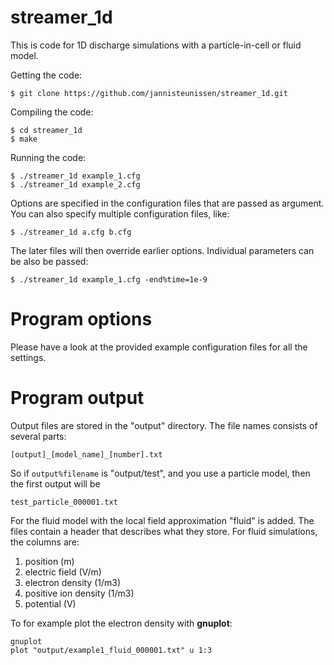 streamer_1d
==

This is code for 1D discharge simulations with a particle-in-cell or fluid
model.

Getting the code:

    $ git clone https://github.com/jannisteunissen/streamer_1d.git

Compiling the code:

    $ cd streamer_1d
    $ make

Running the code:

    $ ./streamer_1d example_1.cfg
    $ ./streamer_1d example_2.cfg

Options are specified in the configuration files that are passed as argument.
You can also specify multiple configuration files, like:

    $ ./streamer_1d a.cfg b.cfg

The later files will then override earlier options. Individual parameters can be
also be passed:

    $ ./streamer_1d example_1.cfg -end%time=1e-9

Program options
==

Please have a look at the provided example configuration files for all the settings.

Program output
==

Output files are stored in the "output" directory. The file names consists of several parts:

    [output]_[model_name]_[number].txt

So if `output%filename` is "output/test", and you use a particle model, then the first output will be

    test_particle_000001.txt

For the fluid model with the local field approximation "fluid" is added. The files contain a header that describes what they store. For fluid simulations, the columns are:

1. position (m)
2. electric field (V/m)
3. electron density (1/m3)
4. positive ion density (1/m3)
5. potential (V)

To for example plot the electron density with **gnuplot**:

    gnuplot
    plot "output/example1_fluid_000001.txt" u 1:3

